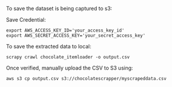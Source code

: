 To save the dataset is being captured to s3:

Save Credential:

```
export AWS_ACCESS_KEY_ID='your_access_key_id'
export AWS_SECRET_ACCESS_KEY='your_secret_access_key'
```

To save the extracted data to local:

```
scrapy crawl chocolate_itemloader -o output.csv
```

Once verified, manually upload the CSV to S3 using:

```
aws s3 cp output.csv s3://chocolatescrapper/myscrapeddata.csv
```